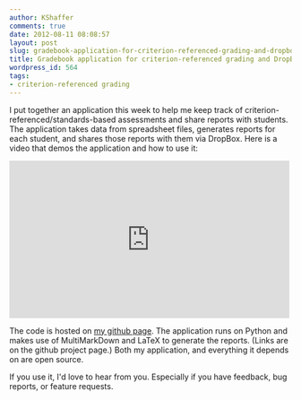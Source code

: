 ```yaml
---
author: KShaffer
comments: true
date: 2012-08-11 08:08:57
layout: post
slug: gradebook-application-for-criterion-referenced-grading-and-dropbox
title: Gradebook application for criterion-referenced grading and DropBox
wordpress_id: 564
tags:
- criterion-referenced grading
---
```


I put together an application this week to help me keep track of criterion-referenced/standards-based assessments and share reports with students. The application takes data from spreadsheet files, generates reports for each student, and shares those reports with them via DropBox. Here is a video that demos the application and how to use it:



<iframe src="http://player.vimeo.com/video/47241244" width="500" height="281" frameborder="0" webkitAllowFullScreen mozallowfullscreen allowFullScreen></iframe>


The code is hosted on [my github page](http://github.com/kshaffer/gradebook). The application runs on Python and makes use of MultiMarkDown and LaTeX to generate the reports. (Links are on the github project page.) Both my application, and everything it depends on are open source.

If you use it, I'd love to hear from you. Especially if you have feedback, bug reports, or feature requests.
